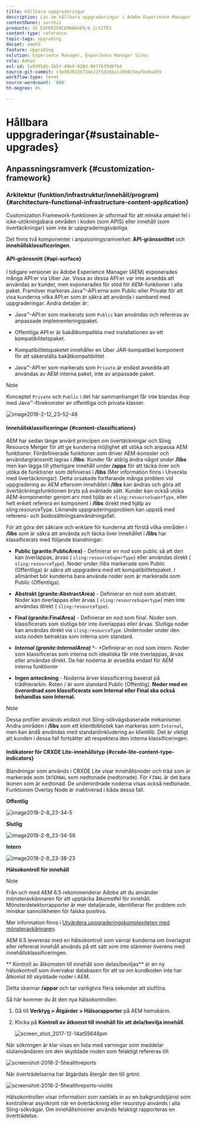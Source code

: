 ```yaml
---
title: Hållbara uppgraderingar
description: Läs om hållbara uppgraderingar i Adobe Experience Manager 6.4.
contentOwner: sarchiz
products: SG_EXPERIENCEMANAGER/6.5/SITES
content-type: reference
topic-tags: upgrading
docset: aem65
feature: Upgrading
solution: Experience Manager, Experience Manager Sites
role: Admin
exl-id: 5a93918b-3b5f-49e0-9283-86776f9d8fb4
source-git-commit: c3e9029236734e22f5d266ac26b923eafbe0a459
workflow-type: tm+mt
source-wordcount: '860'
ht-degree: 0%

---
```


# Hållbara uppgraderingar{#sustainable-upgrades}

## Anpassningsramverk {#customization-framework}

### Arkitektur (funktion/infrastruktur/innehåll/program)  {#architecture-functional-infrastructure-content-application}

Customization Framework-funktionen är utformad för att minska antalet fel i icke-utökningsbara områden i koden (som APIS) eller innehåll (som övertäckningar) som inte är uppgraderingsvänliga.

Det finns två komponenter i anpassningsramverket: **API-gränssnittet** och **innehållsklassificeringen**.

#### API-gränssnitt {#api-surface}

I tidigare versioner av Adobe Experience Manager (AEM) exponerades många API:er via Uber Jar. Vissa av dessa API:er var inte avsedda att användas av kunder, men exponerades för stöd för AEM-funktioner i alla paket. Framöver markeras Java™-API:erna som Public eller Private för att visa kunderna vilka API:er som är säkra att använda i samband med uppgraderingar. Andra detaljer är:

* Java™-API:er som markerats som `Public` kan användas och refereras av anpassade implementeringspaket.

* Offentliga API:er är bakåtkompatibla med installationen av ett kompatibilitetspaket.
* Kompatibilitetspaketet innehåller en Uber JAR-kompatibel komponent för att säkerställa bakåtkompatibilitet
* Java™-API:er som markerats som `Private` är endast avsedda att användas av AEM interna paket, inte av anpassade paket.

>[!NOTE]
>
>Konceptet `Private` och `Public` i det här sammanhanget får inte blandas ihop med Java™-förekomster av offentliga och privata klasser.

![image2018-2-12_23-52-48](assets/image2018-2-12_23-52-48.png)

#### Innehållsklassificeringar {#content-classifications}

AEM har sedan länge använt principen om övertäckningar och Sling Resource Merger för att ge kunderna möjlighet att utöka och anpassa AEM funktioner. Fördefinierade funktioner som driver AEM-konsoler och användargränssnitt lagras i **/libs**. Kunder får aldrig ändra något under **/libs** men kan lägga till ytterligare innehåll under **/apps** för att täcka över och utöka de funktioner som definieras i **/libs** (Mer information finns i Utveckla med övertäckningar). Detta orsakade fortfarande många problem vid uppgradering av AEM eftersom innehållet i **/libs** kan ändras och göra att övertäckningsfunktionen bryts på oväntade sätt. Kunder kan också utöka AEM-komponenter genom arv med hjälp av `sling:resourceSuperType`, eller helt enkelt referera en komponent i **/libs** direkt med hjälp av sling:resourceType. Liknande uppgraderingsproblem kan uppstå med referens- och åsidosättningsanvändningsfall.

För att göra det säkrare och enklare för kunderna att förstå vilka områden i **/libs** som är säkra att använda och täcka över innehållet i **/libs** har klassificerats med följande blandningar:

* **Public (granite:PublicArea)** - Definierar en nod som public så att den kan överlappas, ärvas ( `sling:resourceSuperType`) eller användas direkt ( `sling:resourceType`). Noder under /libs markerade som Public (Offentliga) är säkra att uppgradera med ett kompatibilitetspaket. I allmänhet bör kunderna bara använda noder som är markerade som Public (Offentliga).

* **Abstrakt (granite:AbstractArea)** - Definierar en nod som abstrakt. Noder kan överlappas eller ärvas ( `sling:resourceSupertype`) men inte användas direkt ( `sling:resourceType`).

* **Final (granite:FinalArea)** - Definierar en nod som final. Noder som klassificerats som slutliga bör inte överlappas eller ärvas. Slutliga noder kan användas direkt via `sling:resourceType`. Undernoder under den sista noden betraktas som interna som standard.

* ***Internal (granite:InternalArea)*** *- *Definierar en nod som intern. Noder som klassificeras som interna och idealiska får inte överlappas, ärvas eller användas direkt. De här noderna är avsedda endast för AEM interna funktioner

* **Ingen anteckning** - Noderna ärver klassificering baserat på trädhierarkin. Roten / är som standard Public (Offentlig). **Noder med en överordnad som klassificerats som Internal eller Final ska också behandlas som Internal.**

>[!NOTE]
>
>Dessa profiler används endast mot Sling-sökvägsbaserade mekanismer. Andra områden i **/libs** som ett klientbibliotek kan markeras som `Internal`, men kan ändå användas med standardinkludering av klientlib. Det är viktigt att kunden i dessa fall fortsätter att respektera den interna klassificeringen.

#### Indikatorer för CRXDE Lite-innehållstyp {#crxde-lite-content-type-indicators}

Blandningar som används i CRXDE Lite visar innehållsnoder och träd som är markerade som `INTERNAL` som nedtonade (nedtonade). För `FINAL` är det bara ikonen som är nedtonad. De underordnade noderna visas också nedtonade. Funktionen Overlay Node är inaktiverad i båda dessa fall.

**Offentlig**

![image2018-2-8_23-34-5](assets/image2018-2-8_23-34-5.png)

**Slutlig**

![image2018-2-8_23-34-56](assets/image2018-2-8_23-34-56.png)

**Intern**

![image2018-2-8_23-38-23](assets/image2018-2-8_23-38-23.png)

**Hälsokontroll för innehåll**

>[!NOTE]
>
>Från och med AEM 6.5 rekommenderar Adobe att du använder mönsteravkännaren för att upptäcka åtkomstfel för innehåll. Mönsterdetektorrapporter är mer detaljerade, identifierar fler problem och minskar sannolikheten för falska positiva.
>
>Mer information finns i [Utvärdera uppgraderingskomplexiteten med mönsteravkännaren](/help/sites-deploying/pattern-detector.md).

AEM 6.5 levereras med en hälsokontroll som varnar kunderna om överlagrat eller refererat innehåll används på ett sätt som inte stämmer överens med innehållsklassificeringen.

** Kontroll av åtkomsten till innehåll som delas/beviljas** är en ny hälsokontroll som övervakar databasen för att se om kundkoden inte har åtkomst till skyddade noder i AEM.

Detta skannar **/appar** och tar vanligtvis flera sekunder att slutföra.

Så här kommer du åt den nya hälsokontrollen:

1. Gå till **Verktyg > Åtgärder > Hälsorapporter** på AEM hemskärm.
1. Klicka på **Kontroll av åtkomst till innehåll för att dela/bevilja innehåll**.

   ![screen_shot_2017-12-14at55648pm](assets/screen_shot_2017-12-14at55648pm.png)

När sökningen är klar visas en lista med varningar som meddelar slutanvändaren om den skyddade noden som felaktigt refereras till:

![screenshot-2018-2-5healthreports](assets/screenshot-2018-2-5healthreports.png)

När överträdelserna har åtgärdats återgår den till grönt:

![screenshot-2018-2-5healthreports-violits](assets/screenshot-2018-2-5healthreports-violations.png)

Hälsokontrollen visar information som samlats in av en bakgrundstjänst som kontrollerar asynkront när en övertäckning eller resurstyp används i alla Sling-sökvägar. Om innehållsmixiner används felaktigt rapporteras en överträdelse.
